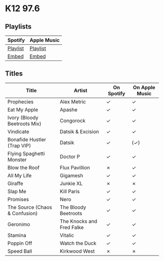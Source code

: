 # K12 97.6

## Playlists

Spotify                                                                                                     | Apple Music
----------------------------------------------------------------------------------------------------------- | -------------------------------------------------------------------------------------------------------------
[Playlist](https://open.spotify.com/user/marauderxtreme/playlist/4TPrfC1foB0OQy1d967iAm)                    | [Playlist](https://itunes.apple.com/de/playlist/saints-row-iv-k12-97-6/idpl.247d4c49b0164cad8f9e8538009f726d)
[Embed](https://embed.spotify.com/?uri=spotify%3Auser%3Amarauderxtreme%3Aplaylist%3A4TPrfC1foB0OQy1d967iAm) | [Embed](https://tools.applemusic.com/embed/v1/playlist/pl.247d4c49b0164cad8f9e8538009f726d)

## Titles

Title                          | Artist                    | On Spotify | On Apple Music
------------------------------ | ------------------------- | ---------- | --------------
Prophecies                     | Alex Metric               | ✓          | ✓
Eat My Apple                   | Apashe                    | ✓          | ✓
Ivory (Bloody Beetroots Mix)   | Congorock                 | ✓          | ✓
Vindicate                      | Datsik & Excision         | ✓          | ✓
Bonafide Hustler (Trap VIP)    | Datsik                    | ✓          | (✓)
Flying Spaghetti Monster       | Doctor P                  | ✓          | ✓
Blow the Roof                  | Flux Pavillion            | ✗          | ✓
All My Life                    | Gigamesh                  | ✓          | ✓
Giraffe                        | Junkie XL                 | ✗          | ✗
Slap Me                        | Kill Paris                | ✓          | ✓
Promises                       | Nero                      | ✓          | ✓
The Source (Chaos & Confusion) | The Bloody Beetroots      | ✓          | ✓
Geronimo                       | The Knocks and Fred Falke | ✓          | ✓
Stamina                        | Vitalic                   | ✓          | ✓
Poppin Off                     | Watch the Duck            | ✓          | ✓
Speed Ball                     | Kirkwood West             | ✗          | ✗
